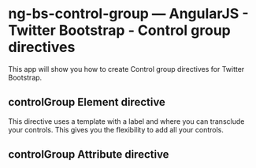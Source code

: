 # ng-bs-control-group — AngularJS - Twitter Bootstrap - Control group directives
This app will show you how to create Control group directives for Twitter Bootstrap.

## controlGroup Element directive
This directive uses a template with a label and where you can transclude your controls.
This gives you the flexibility to add all your controls.

## controlGroup Attribute directive
